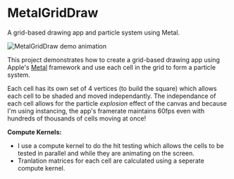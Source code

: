 # MetalGridDraw
A grid-based drawing app and particle system using Metal.

![MetalGridDraw demo animation](https://media.giphy.com/media/U8MI97yk1UjFFIhDEU/giphy.gif)

This project demonstrates how to create a grid-based drawing app using Apple's [Metal](https://developer.apple.com/metal/) framework and use each cell in the grid to form a particle system.

Each cell has its own set of 4 vertices (to build the square) which allows each cell to be shaded and moved independantly. The independance of each cell allows for the particle _explosion_ effect of the canvas and because I'm using instancing, the app's framerate maintains 60fps even with hundreds of thousands of cells moving at once!

**Compute Kernels:**
* I use a compute kernel to do the hit testing which allows the cells to be tested in parallel and while they are animating on the screen.
* Tranlation matrices for each cell are calculated using a seperate compute kernel.
